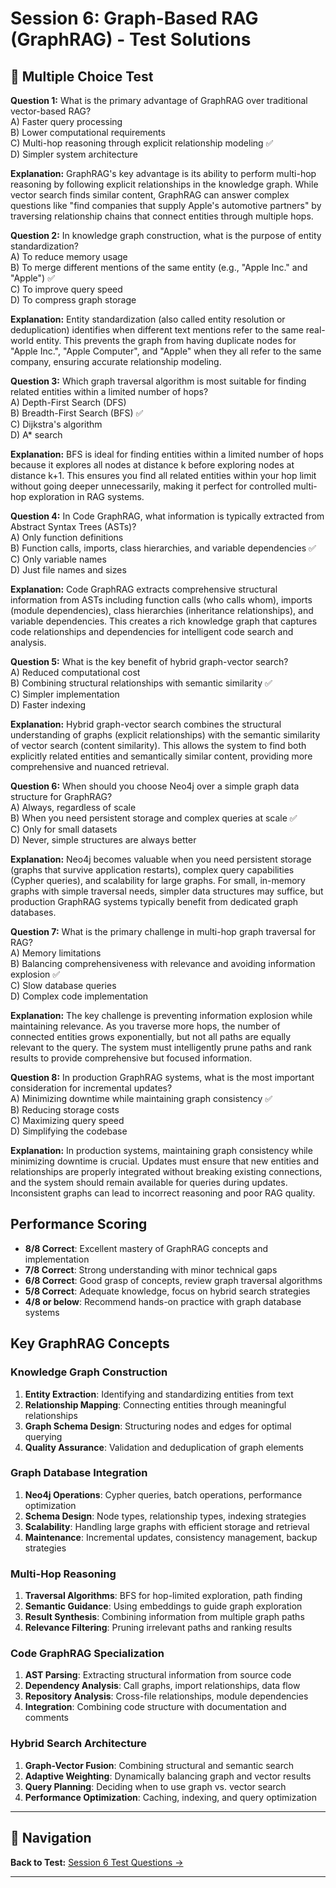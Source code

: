 # Session 6: Graph-Based RAG (GraphRAG) - Test Solutions

## 📝 Multiple Choice Test

**Question 1:** What is the primary advantage of GraphRAG over traditional vector-based RAG?  
A) Faster query processing  
B) Lower computational requirements  
C) Multi-hop reasoning through explicit relationship modeling ✅  
D) Simpler system architecture  

**Explanation:** GraphRAG's key advantage is its ability to perform multi-hop reasoning by following explicit relationships in the knowledge graph. While vector search finds similar content, GraphRAG can answer complex questions like "find companies that supply Apple's automotive partners" by traversing relationship chains that connect entities through multiple hops.

**Question 2:** In knowledge graph construction, what is the purpose of entity standardization?  
A) To reduce memory usage  
B) To merge different mentions of the same entity (e.g., "Apple Inc." and "Apple") ✅  
C) To improve query speed  
D) To compress graph storage  

**Explanation:** Entity standardization (also called entity resolution or deduplication) identifies when different text mentions refer to the same real-world entity. This prevents the graph from having duplicate nodes for "Apple Inc.", "Apple Computer", and "Apple" when they all refer to the same company, ensuring accurate relationship modeling.

**Question 3:** Which graph traversal algorithm is most suitable for finding related entities within a limited number of hops?  
A) Depth-First Search (DFS)  
B) Breadth-First Search (BFS) ✅  
C) Dijkstra's algorithm  
D) A* search  

**Explanation:** BFS is ideal for finding entities within a limited number of hops because it explores all nodes at distance k before exploring nodes at distance k+1. This ensures you find all related entities within your hop limit without going deeper unnecessarily, making it perfect for controlled multi-hop exploration in RAG systems.

**Question 4:** In Code GraphRAG, what information is typically extracted from Abstract Syntax Trees (ASTs)?  
A) Only function definitions  
B) Function calls, imports, class hierarchies, and variable dependencies ✅  
C) Only variable names  
D) Just file names and sizes  

**Explanation:** Code GraphRAG extracts comprehensive structural information from ASTs including function calls (who calls whom), imports (module dependencies), class hierarchies (inheritance relationships), and variable dependencies. This creates a rich knowledge graph that captures code relationships and dependencies for intelligent code search and analysis.

**Question 5:** What is the key benefit of hybrid graph-vector search?  
A) Reduced computational cost  
B) Combining structural relationships with semantic similarity ✅  
C) Simpler implementation  
D) Faster indexing  

**Explanation:** Hybrid graph-vector search combines the structural understanding of graphs (explicit relationships) with the semantic similarity of vector search (content similarity). This allows the system to find both explicitly related entities and semantically similar content, providing more comprehensive and nuanced retrieval.

**Question 6:** When should you choose Neo4j over a simple graph data structure for GraphRAG?  
A) Always, regardless of scale  
B) When you need persistent storage and complex queries at scale ✅  
C) Only for small datasets  
D) Never, simple structures are always better  

**Explanation:** Neo4j becomes valuable when you need persistent storage (graphs that survive application restarts), complex query capabilities (Cypher queries), and scalability for large graphs. For small, in-memory graphs with simple traversal needs, simpler data structures may suffice, but production GraphRAG systems typically benefit from dedicated graph databases.

**Question 7:** What is the primary challenge in multi-hop graph traversal for RAG?  
A) Memory limitations  
B) Balancing comprehensiveness with relevance and avoiding information explosion ✅  
C) Slow database queries  
D) Complex code implementation  

**Explanation:** The key challenge is preventing information explosion while maintaining relevance. As you traverse more hops, the number of connected entities grows exponentially, but not all paths are equally relevant to the query. The system must intelligently prune paths and rank results to provide comprehensive but focused information.

**Question 8:** In production GraphRAG systems, what is the most important consideration for incremental updates?  
A) Minimizing downtime while maintaining graph consistency ✅  
B) Reducing storage costs  
C) Maximizing query speed  
D) Simplifying the codebase  

**Explanation:** In production systems, maintaining graph consistency while minimizing downtime is crucial. Updates must ensure that new entities and relationships are properly integrated without breaking existing connections, and the system should remain available for queries during updates. Inconsistent graphs can lead to incorrect reasoning and poor RAG quality.

## Performance Scoring

- **8/8 Correct**: Excellent mastery of GraphRAG concepts and implementation  
- **7/8 Correct**: Strong understanding with minor technical gaps  
- **6/8 Correct**: Good grasp of concepts, review graph traversal algorithms  
- **5/8 Correct**: Adequate knowledge, focus on hybrid search strategies  
- **4/8 or below**: Recommend hands-on practice with graph database systems  

## Key GraphRAG Concepts

### Knowledge Graph Construction

1. **Entity Extraction**: Identifying and standardizing entities from text  
2. **Relationship Mapping**: Connecting entities through meaningful relationships  
3. **Graph Schema Design**: Structuring nodes and edges for optimal querying  
4. **Quality Assurance**: Validation and deduplication of graph elements  

### Graph Database Integration

1. **Neo4j Operations**: Cypher queries, batch operations, performance optimization  
2. **Schema Design**: Node types, relationship types, indexing strategies  
3. **Scalability**: Handling large graphs with efficient storage and retrieval  
4. **Maintenance**: Incremental updates, consistency management, backup strategies  

### Multi-Hop Reasoning

1. **Traversal Algorithms**: BFS for hop-limited exploration, path finding  
2. **Semantic Guidance**: Using embeddings to guide graph exploration  
3. **Result Synthesis**: Combining information from multiple graph paths  
4. **Relevance Filtering**: Pruning irrelevant paths and ranking results  

### Code GraphRAG Specialization

1. **AST Parsing**: Extracting structural information from source code  
2. **Dependency Analysis**: Call graphs, import relationships, data flow  
3. **Repository Analysis**: Cross-file relationships, module dependencies  
4. **Integration**: Combining code structure with documentation and comments  

### Hybrid Search Architecture

1. **Graph-Vector Fusion**: Combining structural and semantic search  
2. **Adaptive Weighting**: Dynamically balancing graph and vector results  
3. **Query Planning**: Deciding when to use graph vs. vector search  
4. **Performance Optimization**: Caching, indexing, and query optimization

---

## 🧭 Navigation

**Back to Test:** [Session 6 Test Questions →](Session6_*.md#multiple-choice-test)

---
